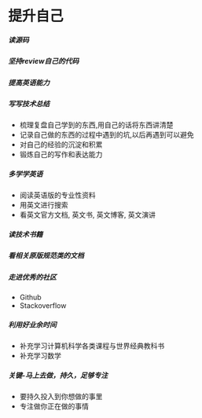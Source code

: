 # 提升自己
##### 读源码
##### 坚持review自己的代码
##### 提高英语能力
##### 写写技术总结
- 梳理复盘自己学到的东西,用自己的话将东西讲清楚
- 记录自己做的东西的过程中遇到的坑,以后再遇到可以避免
- 对自己的经验的沉淀和积累
- 锻炼自己的写作和表达能力
##### 多学学英语
- 阅读英语版的专业性资料
- 用英文进行搜索
- 看英文官方文档, 英文书, 英文博客, 英文演讲
##### 读技术书籍
##### 看相关原版规范类的文档
##### 走进优秀的社区
- Github
- Stackoverflow
##### 利用好业余时间
- 补充学习计算机科学各类课程与世界经典教科书
- 补充学习数学
##### 关键-马上去做，持久，足够专注
- 要持久投入到你想做的事里
- 专注做你正在做的事情
